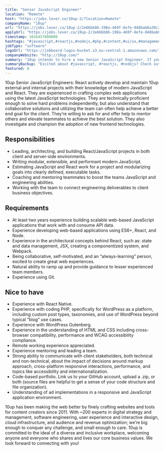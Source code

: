 ```yaml
---
title: "Senior JavaScript Engineer"
location: "Remote"
host: "https://jobs.lever.co/10up-2/?location=Remote"
companyName: "10up"
url: "https://jobs.lever.co/10up-2/2e66bb86-198a-469f-8efe-048ba66a39c2"
applyUrl: "https://jobs.lever.co/10up-2/2e66bb86-198a-469f-8efe-048ba66a39c2/apply"
timestamp: 1616457600000
hashtags: "#javascript,#reactjs,#nodejs,#php,#content,#ui/ux,#management,#css,#html,#wordpress"
jobType: "software"
logoUrl: "https://jobboard-logos-bucket.s3.eu-central-1.amazonaws.com/10up"
companyWebsite: "http://10up.com/"
summary: "10up intends to hire a new Senior JavaScript Engineer. If you have at least two years experience building scalable web-based JavaScript applications that work with and consume API data, consider applying."
summaryBackup: "Excited about #javascript, #reactjs, #nodejs? Check out this job post!"
featured: 8
---
```


10up Senior JavaScript Engineers: React actively develop and maintain 10up external and internal projects with their knowledge of modern JavaScript and React. They are experienced in crafting complex web applications using the latest JavaScript technologies. They are technically proficient enough to solve hard problems independently, but also understand that collaborative solutions and utilizing the team can often help achieve a better end goal for the client. They’re willing to ask for and offer help to mentor others and elevate teammates to achieve the best solution. They also investigate and champion the adoption of new frontend technologies.

## Responsibilities

*   Leading, architecting, and building React/JavaScript projects in both client and server-side environments.
*   Writing modular, extensible, and performant modern JavaScript.
*   Estimating JavaScript and React work for a project and modularizing goals into clearly defined, executable tasks.
*   Coaching and mentoring teammates to boost the teams JavaScript and engineering abilities.
*   Working with the team to connect engineering deliverables to client business objectives.

## Requirements

*   At least two years experience building scalable web-based JavaScript applications that work with and consume API data.
*   Experience developing web-based applications using ES6+, React, and Node.
*   Experience in the architectural concepts behind React, such as: state and data management, JSX, creating a componentized system, and Webpack.
*   Being collaborative, self-motivated, and an “always-learning” person, excited to create great web experiences.
*   Natural ability to ramp up and provide guidance to lesser experienced team members.
*   Experience using Git.

## Nice to have

*   Experience with React Native.
*   Experience with coding PHP, specifically for WordPress as a platform, including custom post types, taxonomies, and use of WordPress beyond typical “blog” use cases.
*   Experience with WordPress Gutenberg.
*   Experience in the understanding of HTML and CSS including cross-browser compatibility, performance and WCAG accessibility compliance.
*   Remote working experience appreciated.
*   Experience mentoring and leading a team.
*   Strong ability to communicate with client stakeholders, both technical and non-technical, about the impact of decisions around markup approach, cross-platform responsive interactions, performance, and topics like accessibility and internationalization.
*   Code-based portfolio. Link us to your GitHub account, upload a .zip, or both (source files are helpful to get a sense of your code structure and file organization).
*   Understanding of ad implementations in a responsive and JavaScript application environment.

10up has been making the web better by finely crafting websites and tools for content creators since 2011. With ~200 experts in digital strategy and management, software engineering, user experience and interactive design, cloud infrastructure, and audience and revenue optimization; we’re big enough to conquer any challenge, and small enough to care. 10up is committed to the ideal of a diverse and inclusive workplace, welcoming anyone and everyone who shares and lives our core business values. We look forward to connecting with you! 
